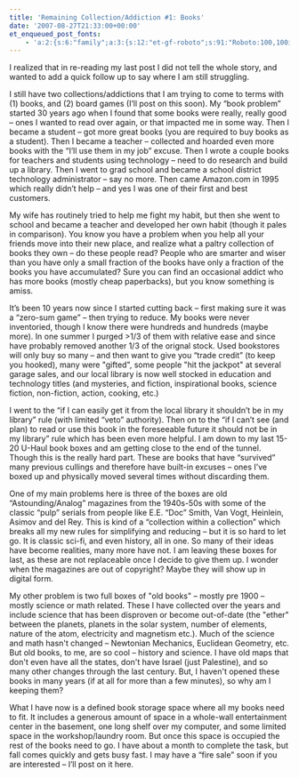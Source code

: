 ```yaml
---
title: 'Remaining Collection/Addiction #1: Books'
date: '2007-08-27T21:33:00+00:00'
et_enqueued_post_fonts:
    - 'a:2:{s:6:"family";a:3:{s:12:"et-gf-roboto";s:91:"Roboto:100,100italic,300,300italic,regular,italic,500,500italic,700,700italic,900,900italic";s:22:"et-gf-roboto-condensed";s:59:"Roboto+Condensed:300,300italic,regular,italic,700,700italic";s:17:"et-gf-roboto-slab";s:51:"Roboto+Slab:100,200,300,regular,500,600,700,800,900";}s:6:"subset";a:7:{i:0;s:9:"latin-ext";i:1;s:5:"greek";i:2;s:9:"greek-ext";i:3;s:10:"vietnamese";i:4;s:8:"cyrillic";i:5;s:5:"latin";i:6;s:12:"cyrillic-ext";}}'
---
```


I realized that in re-reading my last post I did not tell the whole story, and wanted to add a quick follow up to say where I am still struggling.

I still have two collections/addictions that I am trying to come to terms with (1) books, and (2) board games (I’ll post on this soon). My “book problem” started 30 years ago when I found that some books were really, really good – ones I wanted to read over again, or that impacted me in some way. Then I became a student – got more great books (you are required to buy books as a student). Then I became a teacher – collected and hoarded even more books with the “I’ll use them in my job” excuse. Then I wrote a couple books for teachers and students using technology – need to do research and build up a library. Then I went to grad school and became a school district technology administrator – say no more. Then came Amazon.com in 1995 which really didn’t help – and yes I was one of their first and best customers.

My wife has routinely tried to help me fight my habit, but then she went to school and became a teacher and developed her own habit (though it pales in comparison). You know you have a problem when you help all your friends move into their new place, and realize what a paltry collection of books they own – do these people read? People who are smarter and wiser than you have only a small fraction of the books have only a fraction of the books you have accumulated? Sure you can find an occasional addict who has more books (mostly cheap paperbacks), but you know something is amiss.

It’s been 10 years now since I started cutting back – first making sure it was a “zero-sum game” – then trying to reduce. My books were never inventoried, though I know there were hundreds and hundreds (maybe more). In one summer I purged &gt;1/3 of them with relative ease and since have probably removed another 1/3 of the orignal stock. Used bookstores will only buy so many – and then want to give you “trade credit” (to keep you hooked), many were "gifted", some people "hit the jackpot" at several garage sales, and our local library is now well stocked in education and technology titles (and mysteries, and fiction, inspirational books, science fiction, non-fiction, action, cooking, etc.)

I went to the “if I can easily get it from the local library it shouldn’t be in my library” rule (with limited “veto” authority). Then on to the “if I can’t see (and plan) to read or use this book in the foreseeable future it should not be in my library” rule which has been even more helpful. I am down to my last 15-20 U-Haul book boxes and am getting close to the end of the tunnel. Though this is the really hard part. These are books that have “survived” many previous cullings and therefore have built-in excuses – ones I’ve boxed up and physically moved several times without discarding them.

One of my main problems here is three of the boxes are old “Astounding/Analog” magazines from the 1940s-50s with some of the classic “pulp” serials from people like E.E. “Doc” Smith, Van Vogt, Heinlein, Asimov and del Rey. This is kind of a “collection within a collection” which breaks all my new rules for simplifying and reducing – but it is so hard to let go. It is classic sci-fi, and even history, all in one. So many of their ideas have become realities, many more have not. I am leaving these boxes for last, as these are not replaceable once I decide to give them up. I wonder when the magazines are out of copyright? Maybe they will show up in digital form.

My other problem is two full boxes of "old books" – mostly pre 1900 – mostly science or math related. These I have collected over the years and include science that has been disproven or become out-of-date (the "ether" between the planets, planets in the solar system, number of elements, nature of the atom, electricity and magnetism etc.). Much of the science and math hasn't changed – Newtonian Mechanics, Euclidean Geometry, etc. But old books, to me, are so cool – history and science. I have old maps that don't even have all the states, don't have Israel (just Palestine), and so many other changes through the last century. But, I haven't opened these books in many years (if at all for more than a few minutes), so why am I keeping them?

What I have now is a defined book storage space where all my books need to fit. It includes a generous amount of space in a whole-wall entertainment center in the basement, one long shelf over my computer, and some limited space in the workshop/laundry room. But once this space is occupied the rest of the books need to go. I have about a month to complete the task, but fall comes quickly and gets busy fast. I may have a “fire sale” soon if you are interested – I’ll post on it here.